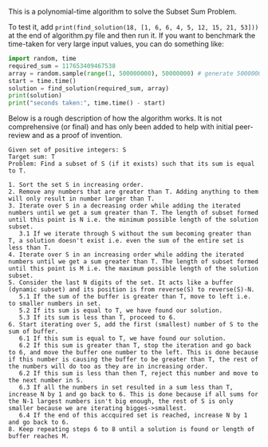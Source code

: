 This is a polynomial-time algorithm to solve the Subset Sum Problem.

To test it, add `print(find_solution(18, [1, 6, 6, 4, 5, 12, 15, 21, 53]))` at the end of algorithm.py file and then run it. If you want to benchmark the time-taken for very large input values, you can do something like:
```python
import random, time
required_sum = 117653409467538
array = random.sample(range(1, 500000000), 50000000) # generate 50000000 random numbers between 1 and 499999999
start = time.time()
solution = find_solution(required_sum, array)
print(solution)
print("seconds taken:", time.time() - start)
```

Below is a rough description of how the algorithm works. It is not comprehensive (or final) and has only been added to help with initial peer-review and as a proof of invention.

```
Given set of positive integers: S
Target sum: T
Problem: Find a subset of S (if it exists) such that its sum is equal to T.

1. Sort the set S in increasing order.
2. Remove any numbers that are greater than T. Adding anything to them will only result in number larger than T.
3. Iterate over S in a decreasing order while adding the iterated numbers until we get a sum greater than T. The length of subset formed until this point is N i.e. the minimum possible length of the solution subset.
   3.1 If we iterate through S without the sum becoming greater than T, a solution doesn't exist i.e. even the sum of the entire set is less than T.
4. Iterate over S in an increasing order while adding the iterated numbers until we get a sum greater than T. The length of subset formed until this point is M i.e. the maximum possible length of the solution subset.
5. Consider the last N digits of the set. It acts like a buffer (dynamic subset) and its position is from reverse(S) to reverse(S)-N.
   5.1 If the sum of the buffer is greater than T, move to left i.e. to smaller numbers in set.
   5.2 If its sum is equal to T, we have found our solution.
   5.3 If its sum is less than T, proceed to 6.
6. Start iterating over S, add the first (smallest) number of S to the sum of buffer.
   6.1 If this sum is equal to T, we have found our solution.
   6.2 If this sum is greater than T, stop the iteration and go back to 6, and move the buffer one number to the left. This is done because if this number is causing the buffer to be greater than T, the rest of the numbers will do too as they are in increasing order.
   6.2 If this sum is less than then T, reject this number and move to the next number in S.
   6.3 If all the numbers in set resulted in a sum less than T, increase N by 1 and go back to 6. This is done because if all sums for the N-1 largest numbers isn't big enough, the rest of S is only smaller because we are iterating bigges->smallest.
   6.4 If the end of this accquired set is reached, increase N by 1 and go back to 6.
8. Keep repeating steps 6 to 8 until a solution is found or length of buffer reaches M.
```
